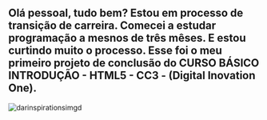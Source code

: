 ## Olá pessoal, tudo bem? Estou em processo de transição de carreira. Comecei a estudar programação a mesnos de três mêses. E estou curtindo muito o processo. Esse foi o meu primeiro projeto de conclusão do CURSO BÁSICO INTRODUÇÃO - HTML5 - CC3 - (Digital Inovation One).




![darinspirationsimgd](https://user-images.githubusercontent.com/96156026/153915656-286a7f94-3f18-4b3e-8a7d-911e62f741d9.jpg)
